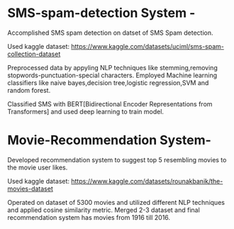 # SMS-spam-detection System -
Accomplished SMS spam detection on datset of SMS Spam detection.

Used kaggle dataset: https://www.kaggle.com/datasets/uciml/sms-spam-collection-dataset

Preprocessed data by appyling NLP techniques like stemming,removing stopwords-punctuation-special characters. Employed Machine learning classifiers like naive bayes,decision tree,logistic regression,SVM and random forest. 

Classified SMS with BERT[Bidirectional Encoder Representations from Transformers] and used deep learning to train model.


# Movie-Recommendation System-
Developed recommendation system to suggest top 5 resembling movies to the movie user
likes. 

Used kaggle dataset: https://www.kaggle.com/datasets/rounakbanik/the-movies-dataset

Operated on dataset of 5300 movies and utilized different NLP techniques and applied cosine similarity metric.
Merged 2-3 dataset and final recommendation system has movies from 1916 till 2016.
